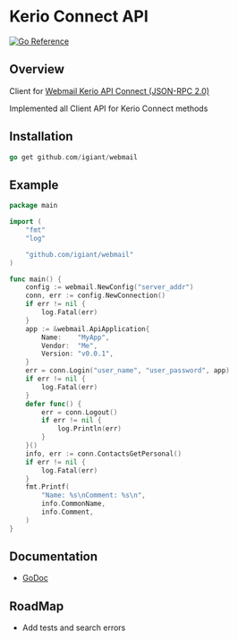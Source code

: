 # Kerio Connect API
[![Go Reference](https://pkg.go.dev/badge/github.com/igiant/webmail.svg)](https://pkg.go.dev/github.com/igiant/webmail)
## Overview
Client for [Webmail Kerio API Connect (JSON-RPC 2.0)](https://manuals.gfi.com/en/kerio/api/connect/client/reference/index.html)

Implemented all Client API for Kerio Connect methods

## Installation
```go
go get github.com/igiant/webmail
```

## Example
```go
package main

import (
	"fmt"
	"log"

	"github.com/igiant/webmail"
)

func main() {
	config := webmail.NewConfig("server_addr")
	conn, err := config.NewConnection()
	if err != nil {
		log.Fatal(err)
	}
	app := &webmail.ApiApplication{
		Name:    "MyApp",
		Vendor:  "Me",
		Version: "v0.0.1",
	}
	err = conn.Login("user_name", "user_password", app)
	if err != nil {
		log.Fatal(err)
	}
	defer func() {
		err = conn.Logout()
		if err != nil {
			log.Println(err)
		}
	}()
	info, err := conn.ContactsGetPersonal()
	if err != nil {
		log.Fatal(err)
	}
	fmt.Printf(
		"Name: %s\nComment: %s\n",
		info.CommonName,
		info.Comment,
	)
}
```
## Documentation
* [GoDoc](http://godoc.org/github.com/igiant/webmail)

## RoadMap
* Add tests and search errors
